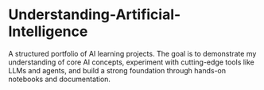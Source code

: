 # Understanding-Artificial-Intelligence
A structured portfolio of AI learning projects. The goal is to demonstrate my understanding of core AI concepts, experiment with cutting-edge tools like LLMs and agents, and build a strong foundation through hands-on notebooks and documentation.
